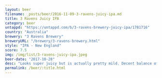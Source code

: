 ```yaml
---
layout: beer
filename: _posts/beer/2016-11-09-3-ravens-juicy-ipa.md
title: 3 Ravens Juicy IPA
category: beer
untappd: "https://untappd.com/b/3-ravens-brewery-juicy-ipa/1781716"
country: "Australia"
brewery: "3 Ravens Brewery"
breweryURL: "/brewery/3-ravens-brewery.html"
style: "IPA - New England"
score: 7.5
img: /img/list/3-ravens-juicy-ipa.jpeg
beer-date: "2017-10-28"
desc: "Looks super juicy but is actually pretty mild. Decent balance of hops but not much punch"
permalink: /beer/:title.html
---
```

